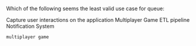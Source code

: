 Which of the following seems the least valid use case for queue:


 Capture user interactions on the application
    Multiplayer Game
    ETL pipeline
    Notification System
    
    
    
    multiplayer game
